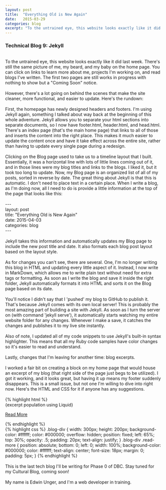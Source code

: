 ```yaml
---
layout: post
title:  "Everything Old is New Again"
date:   2015-03-29
categories: blog
excerpt: "To the untrained eye, this website looks exactly like it did last week. There's still the same picture of me, my beard, and my baby on the home page. You can click on links to learn more about me, projects I'm working on, and read blogs I've written. The first two pages are still works in progress with nothing to show but a 'Coming Soon' notice."
---
```


<h3>Technical Blog 9: Jekyll</h3>
<br>
To the untrained eye, this website looks exactly like it did last week. There's still the same picture of me, my beard, and my baby on the home page. You can click on links to learn more about me, projects I'm working on, and read blogs I've written. The first two pages are still works in progress with nothing to show but a "Coming Soon" notice.
<br>
<br>
However, there's a lot going on behind the scenes that make the site cleaner, more functional, and easier to update. Here's the rundown:
<br>
<br>
First, the homepage has newly designed headers and footers. I'm using Jekyll again, something I talked about way back at the beginning of this whole adventure. Jekyll allows you to separate your html sections into separate documents, so I now have footer.html, header.html, and head.html. There's an index page (that's the main home page) that links to all of those and inserts the content into the right place. This makes it much easier to update the content once and have it take effect across the entire site, rather than having to update every single page during a redesign.
<br>
<br>
Clicking on the Blog page used to take us to a timeline layout that I built. Essentially, it was a horizontal line with lots of little lines coming out of it, and in those lines were my blog titles and links to the blogs. I liked it, but it took too long to update. Now, my Blog page is an organized list of all of my posts, sorted in reverse by date. The great thing about Jekyll is that this is automatic. I don't need to place text in a certain place. When I write a blog, as I'm doing now, all I need to do is provide a little information at the top of the page that looks like this:
<br>
<br>
---<br>
layout: post<br>
title:  "Everything Old is New Again"<br>
date:   2015-04-03<br>
categories: blog<br>
---<br>
<br>
Jekyll takes this information and automatically updates my Blog page to include the new post title and date. It also formats each blog post layout based on the layout style.
<br>
<br>
As for changes you can't see, there are several. One, I'm no longer writing this blog in HTML and updating every little aspect of it. Instead, I now write in MarkDown, which allows me to write plain text without need for extra tags or formatting. As soon as I write the blog and save it inside the right folder, Jekyll automatically formats it into HTML and sorts it on the Blog page based on its date.
<br>
<br>
You'll notice I didn't say that I 'pushed' my blog to GitHub to publish it. That's because Jekyll comes with its own local server! This is probably the most amazing part of building a site with Jekyll. As soon as I turn the server on (with command 'jekyll serve'), it automatically starts watching my entire website folder for any changes. Whenever I make a save, it catches the changes and publishes it to my live site instantly.
<br>
<br>
Also of note, I updated all of my code snippets to use Jekyll's built-in syntax highlighter. This means that all my Ruby code samples have color changes so it's easier to read and understand.
<br>
<br>
Lastly, changes that I'm leaving for another time: blog excerpts.
<br>
<br>
I worked a fair bit on creating a block on my home page that would house an excerpt of my blog (that right side of the page just begs to be utilized). I got it working, and it looks great, but having it up means my footer suddenly disappears. This is a small issue, but not one I'm willing to dive into right now. Here's the HTML and CSS for it if anyone has any suggestions.
<br>
<br>
{% highlight html %}
<div class ="blog-div">
  {excerpt population using Liquid}
    <p class="read-more"><a href="http://edwinunger.com/blog" class="button">Read More</a></p>
</div>
{% endhighlight %}
<br>
{% highlight css %}
.blog-div {
  width: 300px;
  height: 200px;
  background-color: #ffffff;
  color: #000000;
  overflow: hidden;
  position: fixed;
  left: 65%;
  top: 30%;
  opacity: .5;
  padding: 20px;
  text-align: justify;
}
.blog-div .read-more {
  position: absolute;
  bottom: 0;
  left: 0;
  width: 100%;
  background-color: #000000;
  color: #ffffff;
  text-align: center;
  font-size: 18px;
  margin: 0;
  padding: 5px;
}
{% endhighlight %}
<br>
<br>
This is the last tech blog I'll be writing for Phase 0 of DBC. Stay tuned for my Cultural Blog, coming soon!
<br>
<br>
My name is Edwin Unger, and I'm a web developer in training.